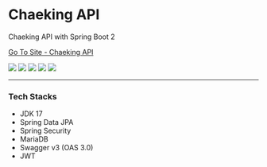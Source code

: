 # Chaeking API

Chaeking API with Spring Boot 2

[Go To Site - Chaeking API](https://api.chaeking.com/)

<p>
    <img src="https://img.shields.io/static/v1?label=OpenJDK&message=17.0.2&color=007396&logo=java">
    <img src="https://img.shields.io/static/v1?label=Spring%20Boot&message=2.7.0&color=6DB33F&logo=springboot&logoColor=fff">
    <img src="https://img.shields.io/static/v1?label=Apache%20Maven&message=3.10.1&color=C71A36&logo=ApacheMaven">
    <img src="https://img.shields.io/static/v1?label=MariaDB&message=10.5.5&color=003545&logo=MariaDB">
    <img src="https://img.shields.io/static/v1?label=java-jwt&message=3.19.2&color=000000&logo=Auth0&logoColor=fff">
</p>

<hr>

<h3>Tech Stacks</h3>
<ul>
    <li>JDK 17</li>
    <li>Spring Data JPA</li>
    <li>Spring Security</li>
    <li>MariaDB</li>
    <li>Swagger v3 (OAS 3.0)</li>
    <li>JWT</li>
</ul>